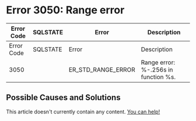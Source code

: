 
# Error 3050: Range error


| Error Code | SQLSTATE | Error | Description |
| --- | --- | --- | --- |
| Error Code | SQLSTATE | Error | Description |
| 3050 |  | ER_STD_RANGE_ERROR | Range error: %-.256s in function %s. |




## Possible Causes and Solutions


This article doesn't currently contain any content. [You can help!](/kb/en/writing-and-editing-knowledge-base-articles/)

